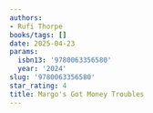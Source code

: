 ```yaml
---
authors:
- Rufi Thorpe
books/tags: []
date: 2025-04-23
params:
  isbn13: '9780063356580'
  year: '2024'
slug: '9780063356580'
star_rating: 4
title: Margo's Got Money Troubles
---
```



<!--more-->